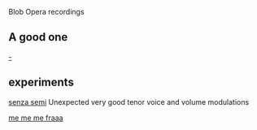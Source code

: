 Blob Opera recordings

## A good one

[-](https://artsandculture.google.com/experiment/blob-opera/AAHWrq360NcGbw?cp=eyJyIjoieDc4cGxCRnN4WDI3In0.)

## experiments

[senza semi](https://g.co/arts/5zTUD9Nmx3E6e1Kf7)
Unexpected very good tenor voice and volume modulations

[me me me fraaa](https://g.co/arts/nbf1fe9KwxZrQ12k8)

